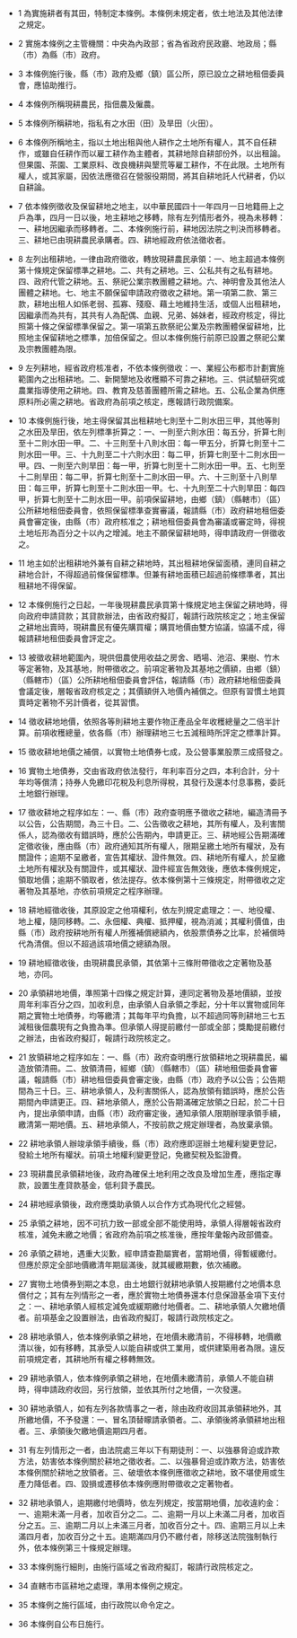 * 1 為實施耕者有其田，特制定本條例。本條例未規定者，依土地法及其他法律之規定。

* 2 實施本條例之主管機關：中央為內政部；省為省政府民政廳、地政局；縣（市）為縣（市）政府。

* 3 本條例施行後，縣（市）政府及鄉（鎮）區公所，原已設立之耕地租佃委員會，應協助推行。

* 4 本條例所稱現耕農民，指佃農及僱農。

* 5 本條例所稱耕地，指私有之水田（田）及旱田（火田）。

* 6 本條例所稱地主，指以土地出租與他人耕作之土地所有權人，其不自任耕作，或雖自任耕作而以雇工耕作為主體者，其耕地除自耕部份外，以出租論。但果園、茶園、工業原料、改良機耕與墾荒等雇工耕作，不在此限。土地所有權人，或其家屬，因依法應徵召在營服役期間，將其自耕地託人代耕者，仍以自耕論。

* 7 依本條例徵收及保留耕地之地主，以中華民國四十一年四月一日地籍冊上之戶為準，四月一日以後，地主耕地之移轉，除有左列情形者外，視為未移轉：一、耕地因繼承而移轉者。二、本條例施行前，耕地因法院之判決而移轉者。三、耕地已由現耕農民承購者。四、耕地經政府依法徵收者。

* 8 左列出租耕地，一律由政府徵收，轉放現耕農民承領：一、地主超過本條例第十條規定保留標準之耕地。二、共有之耕地。三、公私共有之私有耕地。四、政府代管之耕地。五、祭祀公業宗教團體之耕地。六、神明會及其他法人團體之耕地。七、地主不願保留申請政府徵收之耕地。第一項第二款、第三款，耕地出租人如係老弱、孤寡、殘廢、藉土地維持生活，或個人出租耕地，因繼承而為共有，其共有人為配偶、血親、兄弟、姊妹者，經政府核定，得比照第十條之保留標準保留之。第一項第五款祭祀公業及宗教團體保留耕地，比照地主保留耕地之標準，加倍保留之。但以本條例施行前原已設置之祭祀公業及宗教團體為限。

* 9 左列耕地，經省政府核准者，不依本條例徵收：一、業經公布都市計劃實施範圍內之出租耕地。二、新開墾地及收穫顯不可靠之耕地。三、供試驗研究或農業指導使用之耕地。四、教育及慈善團體所需之耕地。五、公私企業為供應原料所必需之耕地。省政府為前項之核定，應報請行政院備案。

* 10 本條例施行後，地主得保留其出租耕地七則至十二則水田三甲，其他等則之水田及旱田，依左列標準折算之：一、一則至六則水田：每五分，折算七則至十二則水田一甲。二、十三則至十八則水田：每一甲五分，折算七則至十二則水田一甲。三、十九則至二十六則水田：每二甲，折算七則至十二則水田一甲。四、一則至六則旱田：每一甲，折算七則至十二則水田一甲。五、七則至十二則旱田：每二甲，折算七則至十二則水田一甲。六、十三則至十八則旱田：每三甲，折算七則至十二則水田一甲。七、十九則至二十六則旱田：每四甲，折算七則至十二則水田一甲。前項保留耕地，由鄉（鎮）（縣轄市）（區）公所耕地租佃委員會，依照保留標準查實審議，報請縣（市）政府耕地租佃委員會審定後，由縣（市）政府核准之；耕地租佃委員會為審議或審定時，得視土地坵形為百分之十以內之增減。地主不願保留耕地時，得申請政府一併徵收之。

* 11 地主如於出租耕地外兼有自耕之耕地時，其出租耕地保留面積，連同自耕之耕地合計，不得超過前條保留標準。但兼有耕地面積已超過前條標準者，其出租耕地不得保留。

* 12 本條例施行之日起，一年後現耕農民承買第十條規定地主保留之耕地時，得向政府申請貸款；其貸款辦法，由省政府擬訂，報請行政院核定之；地主保留之耕地出賣時，現耕農民有優先購買權；購買地價由雙方協議，協議不成，得報請耕地租佃委員會評定之。

* 13 被徵收耕地範圍內，現供佃農使用收益之房舍、晒場、池沼、果樹、竹木等定著物，及其基地，附帶徵收之。前項定著物及其基地之價額，由鄉（鎮）（縣轄市）（區）公所耕地租佃委員會評估，報請縣（市）政府耕地租佃委員會議定後，層報省政府核定之；其價額併入地價內補償之。但原有習慣土地買賣時定著物不另計價者，從其習慣。

* 14 徵收耕地地價，依照各等則耕地主要作物正產品全年收穫總量之二倍半計算。前項收穫總量，依各縣（市）辦理耕地三七五減租時所評定之標準計算。

* 15 徵收耕地地價之補償，以實物土地債券七成，及公營事業股票三成搭發之。

* 16 實物土地債券，交由省政府依法發行，年利率百分之四，本利合計，分十年均等償清；持券人免繳印花稅及利息所得稅，其發行及還本付息事務，委託土地銀行辦理。

* 17 徵收耕地之程序如左：一、縣（市）政府查明應予徵收之耕地，編造清冊予以公告，公告期間，為三十日。二、公告徵收之耕地，其所有權人，及利害關係人，認為徵收有錯誤時，應於公告期內，申請更正。三、耕地經公告期滿確定徵收後，應由縣（市）政府通知其所有權人，限期呈繳土地所有權狀，及有關證件；逾期不呈繳者，宣告其權狀、證件無效。四、耕地所有權人，於呈繳土地所有權狀及有關證件，或其權狀、證件經宣告無效後，應依本條例規定，領取地價；逾期不領取者，依法提存。依本條例第十三條規定，附帶徵收之定著物及其基地，亦依前項規定之程序辦理。

* 18 耕地經徵收後，其原設定之他項權利，依左列規定處理之：一、地役權、地上權，隨同移轉。二、永佃權、典權、抵押權，視為消滅；其權利價值，由縣（市）政府按耕地所有權人所獲補償總額內，依股票債券之比率，於補償時代為清償。但以不超過該項地價之總額為限。

* 19 耕地經徵收後，由現耕農民承領，其依第十三條附帶徵收之定著物及基地，亦同。

* 20 承領耕地地價，準照第十四條之規定計算，連同定著物及基地價額，並按周年利率百分之四，加收利息，由承領人自承領之季起，分十年以實物或同年期之實物土地債券，均等繳清；其每年平均負擔，以不超過同等則耕地三七五減租後佃農現有之負擔為準。但承領人得提前繳付一部或全部；獎勵提前繳付之辦法，由省政府擬訂，報請行政院核定之。

* 21 放領耕地之程序如左：一、縣（市）政府查明應行放領耕地之現耕農民，編造放領清冊。二、放領清冊，經鄉（鎮）（縣轄市）（區）耕地租佃委員會審議，報請縣（市）耕地租佃委員會審定後，由縣（市）政府予以公告；公告期間為三十日。三、耕地承領人，及利害關係人，認為放領有錯誤時，應於公告期間內申請更正。四、耕地承領人，應於公告期滿確定放領之日起，於二十日內，提出承領申請，由縣（市）政府審定後，通知承領人限期辦理承領手續，繳清第一期地價。五、耕地承領人，不按前款之規定辦理者，為放棄承領。

* 22 耕地承領人辦竣承領手續後，縣（市）政府應即逕辦土地權利變更登記，發給土地所有權狀。前項土地權利變更登記，免繳契稅及監證費。

* 23 現耕農民承領耕地後，政府為確保土地利用之改良及增加生產，應指定專款，設置生產貸款基金，低利貸予農民。

* 24 耕地經承領後，政府應獎助承領人以合作方式為現代化之經營。

* 25 承領之耕地，因不可抗力致一部或全部不能使用時，承領人得層報省政府核准，減免未繳之地價；省政府為前項之核准後，應按年彙報內政部備查。

* 26 承領之耕地，遇重大災歉，經申請查勘屬實者，當期地價，得暫緩繳付。但應於原定全部地價繳清年期屆滿後，就其緩繳期數，依次補繳。

* 27 實物土地債券到期之本息，由土地銀行就耕地承領人按期繳付之地價本息償付之；其有左列情形之一者，應於實物土地債券還本付息保證基金項下支付之：一、耕地承領人經核定減免或緩期繳付地價者。二、耕地承領人欠繳地價者。前項基金之設置辦法，由省政府擬訂，報請行政院核定之。

* 28 耕地承領人，依本條例承領之耕地，在地價未繳清前，不得移轉，地價繳清以後，如有移轉，其承受人以能自耕或供工業用，或供建築用者為限。違反前項規定者，其耕地所有權之移轉無效。

* 29 耕地承領人，依本條例承領之耕地，在地價未繳清前，承領人不能自耕時，得申請政府收回，另行放領，並依其所付之地價，一次發還。

* 30 耕地承領人，如有左列各款情事之一者，除由政府收回其承領耕地外，其所繳地價，不予發還：一、冒名頂替矇請承領者。二、承領後將承領耕地出租者。三、承領後欠繳地價逾期四月者。

* 31 有左列情形之一者，由法院處三年以下有期徒刑：一、以強暴脅迫或詐欺方法，妨害依本條例關於耕地之徵收者。二、以強暴脅迫或詐欺方法，妨害依本條例關於耕地之放領者。三、破壞依本條例應徵收之耕地，致不堪使用或生產力降低者。四、毀損或遷移依本條例應附帶徵收之定著物者。

* 32 耕地承領人，逾期繳付地價時，依左列規定，按當期地價，加收違約金：一、逾期未滿一月者，加收百分之二。二、逾期一月以上未滿二月者，加收百分之五。三、逾期二月以上未滿三月者，加收百分之十。四、逾期三月以上未滿四月者，加收百分之十五。逾期滿四月仍不繳付者，除移送法院強制執行外，依本條例第三十條規定辦理。

* 33 本條例施行細則，由施行區域之省政府擬訂，報請行政院核定之。

* 34 直轄市市區耕地之處理，準用本條例之規定。

* 35 本條例之施行區域，由行政院以命令定之。

* 36 本條例自公布日施行。

